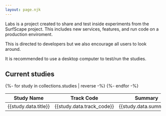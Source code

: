 ```yaml
---
layout: page.njk
---
```


Labs is a project created to share and test inside experiments from the SurfScape project. This includes new services, features, and run code on a production enviroment.

This is directed to developers but we also encourage all users to look around.

It is recommended to use a desktop computer to test/run the studies.

## Current studies

<div style="overflow-x:auto;">
<table class="study-table">
<thead>
<tr>
<th>Study Name</th>
<th>Track Code</th>
<th>Summary</th>
<th>Status</th>
<th>Overview</th>
</tr>
</thead>
<tbody>
{%- for study in collections.studies | reverse -%}
<tr>
<td>{{study.data.title}}</td>
<td class="track_code" title="Study Public Track Code">{{study.data.track_code}}</td>
<td class="summary">{{study.data.summary}}</td>
<td class="status-{{study.data.status | slugify}}">{{study.data.status}}</td>
<td><a class="button" href="{{study.url}}">Access</a></td>
</tr>
{%- endfor -%}
</tbody>
</table>
</div>
